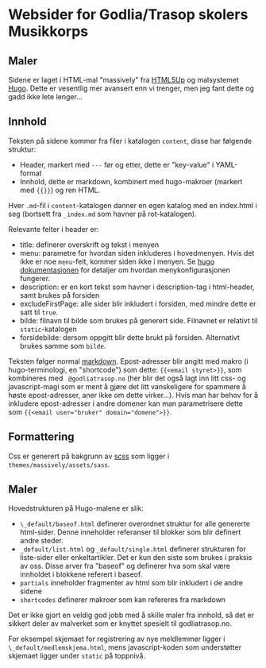 # Websider for Godlia/Trasop skolers Musikkorps

## Maler

Sidene er laget i HTML-mal "massively" fra [HTML5Up](https://html5up.net/massively)
og malsystemet [Hugo](https://gohugo.io/). Dette er vesentlig mer avansert enn vi trenger, men jeg fant dette og gadd ikke lete lenger...

## Innhold

Teksten på sidene kommer fra filer i katalogen `content`, disse har følgende struktur:

* Header, markert med `---` før og etter, dette er "key-value" i YAML-format
* Innhold, dette er markdown, kombinert med hugo-makroer (markert med `{{}}`) og ren HTML.

Hver `.md`-fil i `content`-katalogen danner en egen katalog med en index.html i seg (bortsett fra `_index.md` som havner på rot-katalogen).

Relevante felter i header er:

* title: definerer overskrift og tekst i menyen
* menu: parametre for hvordan siden inkluderes i hovedmenyen. Hvis det ikke er noe `menu`-felt, kommer siden ikke i menyen. Se [hugo dokumentasjonen](https://gohugo.io/templates/menu-templates/#menu-entries-from-the-page-s-front-matter) for detaljer om hvordan menykonfigurasjonen fungerer.
* description: er en kort tekst som havner i description-tag i html-header, samt brukes på forsiden
* excludeFirstPage: alle sider blir inkludert i forsiden, med mindre dette er satt til `true`.
* bilde: filnavn til bilde som brukes på generert side. Filnavnet er relativt til `static`-katalogen
* forsidebilde: dersom oppgitt blir dette brukt på forsiden. Alternativt brukes samme som `bilde`.

Teksten følger normal [markdown](https://en.wikipedia.org/wiki/Markdown).
Epost-adresser blir angitt med makro (i hugo-terminologi, en "shortcode") som dette: `{{<email styret>}}`, som kombineres med ` @godliatrasop.no` (her blir det også lagt inn litt css- og javascript-magi som er ment å gjøre det litt vanskeligere for spammere å høste epost-adresser, aner ikke om dette virker...). Hvis man har behov for å inkludere epost-adresser i andre domener kan man parametrisere dette som `{{<email user="bruker" domain="domene">}}`.

## Formattering

Css er generert på bakgrunn av [scss](https://sass-lang.com/) som ligger i `themes/massively/assets/sass`.

## Maler

Hovedstrukturen på Hugo-malene er slik:
* `\_default/baseof.html` definerer overordnet struktur for alle genererte html-sider. Denne inneholder referanser til blokker som blir definert andre steder.
* `_default/list.html` og `_default/single.html` definerer strukturen for liste-sider eller enkeltartikler. Det er kun den siste som brukes i praksis av oss. Disse arver fra "baseof" og definerer hva som skal være innholdet i blokkene referert i baseof.
* `partials` inneholder fragmenter av html som blir inkludert i de andre sidene
* `shortcodes` definerer makroer som kan refereres fra markdown

Det er ikke gjort en veldig god jobb med å skille maler fra innhold, så det er sikkert deler av malverket som er knyttet spesielt til godliatrasop.no.

For eksempel skjemaet for registrering av nye meldlemmer ligger i `\_default/medlemskjema.html`, mens javascript-koden som understøtter skjemaet ligger under `static` på toppnivå.
